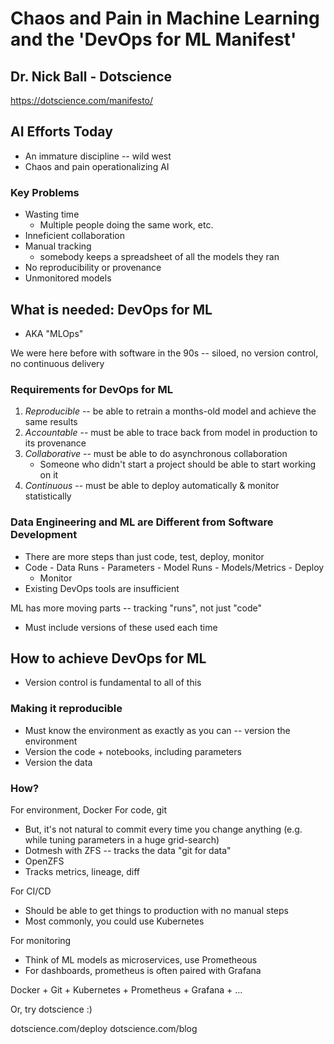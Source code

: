 # Chaos and Pain in Machine Learning and the 'DevOps for ML Manifest'
## Dr. Nick Ball - Dotscience
https://dotscience.com/manifesto/

## AI Efforts Today
- An immature discipline -- wild west
- Chaos and pain operationalizing AI

### Key Problems
- Wasting time
    - Multiple people doing the same work, etc.
- Inneficient collaboration
- Manual tracking 
    - somebody keeps a spreadsheet of all the models they ran
- No reproducibility or provenance
- Unmonitored models

## What is needed: DevOps for ML
- AKA "MLOps"

We were here before with software in the 90s -- siloed, no version control, no 
continuous delivery

### Requirements for DevOps for ML
1. *Reproducible* -- be able to retrain a months-old model and achieve the
   same results
2. *Accountable* -- must be able to trace back from model in production to
   its provenance
3. *Collaborative* -- must be able to do asynchronous collaboration
    - Someone who didn't start a project should be able to start working
      on it
4. *Continuous* -- must be able to deploy automatically & monitor
   statistically

### Data Engineering and ML are Different from Software Development
- There are more steps than just code, test, deploy, monitor
- Code - Data Runs - Parameters - Model Runs - Models/Metrics - Deploy
  - Monitor
- Existing DevOps tools are insufficient

ML has more moving parts -- tracking "runs", not just "code"
- Must include versions of these used each time

## How to achieve DevOps for ML
- Version control is fundamental to all of this

### Making it reproducible 
- Must know the environment as exactly as you can -- version the
  environment
- Version the code + notebooks, including parameters
- Version the data

### How?
For environment, Docker
For code, git
- But, it's not natural to commit every time you change anything (e.g.
  while tuning parameters in a huge grid-search)
- Dotmesh with ZFS -- tracks the data "git for data"
- OpenZFS
- Tracks metrics, lineage, diff

For CI/CD
- Should be able to get things to production with no manual steps
- Most commonly, you could use Kubernetes

For monitoring
- Think of ML models as microservices, use Prometheous
- For dashboards, prometheus is often paired with Grafana

Docker + Git + Kubernetes + Prometheus + Grafana + ...

Or, try dotscience :)

dotscience.com/deploy
dotscience.com/blog
